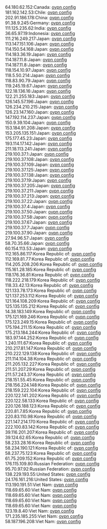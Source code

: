 64.180.62.152:Canada: [ovpn config](vpn/64_180_62_152.ovpn)  
181.162.142.53:Chile: [ovpn config](vpn/181_162_142_53.ovpn)  
202.91.186.178:China: [ovpn config](vpn/202_91_186_178.ovpn)  
91.38.9.245:Germany: [ovpn config](vpn/91_38_9_245.ovpn)  
111.125.235.62:India: [ovpn config](vpn/111_125_235_62.ovpn)  
36.65.97.19:Indonesia: [ovpn config](vpn/36_65_97_19.ovpn)  
111.216.249.217:Japan: [ovpn config](vpn/111_216_249_217.ovpn)  
113.147.151.106:Japan: [ovpn config](vpn/113_147_151_106.ovpn)  
114.150.54.168:Japan: [ovpn config](vpn/114_150_54_168.ovpn)  
114.183.36.19:Japan: [ovpn config](vpn/114_183_36_19.ovpn)  
114.187.11.8:Japan: [ovpn config](vpn/114_187_11_8.ovpn)  
114.187.11.8:Japan: [ovpn config](vpn/114_187_11_8.ovpn)  
118.154.10.97:Japan: [ovpn config](vpn/118_154_10_97.ovpn)  
118.5.50.214:Japan: [ovpn config](vpn/118_5_50_214.ovpn)  
118.83.90.79:Japan: [ovpn config](vpn/118_83_90_79.ovpn)  
119.245.19.67:Japan: [ovpn config](vpn/119_245_19_67.ovpn)  
122.18.136.16:Japan: [ovpn config](vpn/122_18_136_16.ovpn)  
122.21.255.183:Japan: [ovpn config](vpn/122_21_255_183.ovpn)  
126.145.57.196:Japan: [ovpn config](vpn/126_145_57_196.ovpn)  
126.234.210.215:Japan: [ovpn config](vpn/126_234_210_215.ovpn)  
126.23.147.160:Japan: [ovpn config](vpn/126_23_147_160.ovpn)  
147.192.114.237:Japan: [ovpn config](vpn/147_192_114_237.ovpn)  
150.9.39.104:Japan: [ovpn config](vpn/150_9_39_104.ovpn)  
153.184.91.208:Japan: [ovpn config](vpn/153_184_91_208.ovpn)  
153.205.135.151:Japan: [ovpn config](vpn/153_205_135_151.ovpn)  
175.177.45.23:Japan: [ovpn config](vpn/175_177_45_23.ovpn)  
193.114.17.142:Japan: [ovpn config](vpn/193_114_17_142.ovpn)  
211.18.113.241:Japan: [ovpn config](vpn/211_18_113_241.ovpn)  
219.100.37.1:Japan: [ovpn config](vpn/219_100_37_1.ovpn)  
219.100.37.108:Japan: [ovpn config](vpn/219_100_37_108.ovpn)  
219.100.37.109:Japan: [ovpn config](vpn/219_100_37_109.ovpn)  
219.100.37.125:Japan: [ovpn config](vpn/219_100_37_125.ovpn)  
219.100.37.138:Japan: [ovpn config](vpn/219_100_37_138.ovpn)  
219.100.37.19:Japan: [ovpn config](vpn/219_100_37_19.ovpn)  
219.100.37.205:Japan: [ovpn config](vpn/219_100_37_205.ovpn)  
219.100.37.211:Japan: [ovpn config](vpn/219_100_37_211.ovpn)  
219.100.37.213:Japan: [ovpn config](vpn/219_100_37_213.ovpn)  
219.100.37.22:Japan: [ovpn config](vpn/219_100_37_22.ovpn)  
219.100.37.4:Japan: [ovpn config](vpn/219_100_37_4.ovpn)  
219.100.37.50:Japan: [ovpn config](vpn/219_100_37_50.ovpn)  
219.100.37.58:Japan: [ovpn config](vpn/219_100_37_58.ovpn)  
219.100.37.67:Japan: [ovpn config](vpn/219_100_37_67.ovpn)  
219.100.37.7:Japan: [ovpn config](vpn/219_100_37_7.ovpn)  
219.100.37.90:Japan: [ovpn config](vpn/219_100_37_90.ovpn)  
27.94.96.57:Japan: [ovpn config](vpn/27_94_96_57.ovpn)  
58.70.35.66:Japan: [ovpn config](vpn/58_70_35_66.ovpn)  
60.154.113.53:Japan: [ovpn config](vpn/60_154_113_53.ovpn)  
112.165.86.117:Korea Republic of: [ovpn config](vpn/112_165_86_117.ovpn)  
112.169.81.77:Korea Republic of: [ovpn config](vpn/112_169_81_77.ovpn)  
114.205.208.206:Korea Republic of: [ovpn config](vpn/114_205_208_206.ovpn)  
115.161.28.185:Korea Republic of: [ovpn config](vpn/115_161_28_185.ovpn)  
118.176.36.81:Korea Republic of: [ovpn config](vpn/118_176_36_81.ovpn)  
118.222.218.179:Korea Republic of: [ovpn config](vpn/118_222_218_179.ovpn)  
118.33.42.13:Korea Republic of: [ovpn config](vpn/118_33_42_13.ovpn)  
121.133.78.173:Korea Republic of: [ovpn config](vpn/121_133_78_173.ovpn)  
121.137.253.112:Korea Republic of: [ovpn config](vpn/121_137_253_112.ovpn)  
121.164.108.209:Korea Republic of: [ovpn config](vpn/121_164_108_209.ovpn)  
125.135.135.212:Korea Republic of: [ovpn config](vpn/125_135_135_212.ovpn)  
14.38.183.149:Korea Republic of: [ovpn config](vpn/14_38_183_149.ovpn)  
175.121.169.246:Korea Republic of: [ovpn config](vpn/175_121_169_246.ovpn)  
175.123.249.15:Korea Republic of: [ovpn config](vpn/175_123_249_15.ovpn)  
175.194.211.15:Korea Republic of: [ovpn config](vpn/175_194_211_15.ovpn)  
175.213.184.244:Korea Republic of: [ovpn config](vpn/175_213_184_244.ovpn)  
183.97.144.252:Korea Republic of: [ovpn config](vpn/183_97_144_252.ovpn)  
1.240.111.67:Korea Republic of: [ovpn config](vpn/1_240_111_67.ovpn)  
210.217.81.147:Korea Republic of: [ovpn config](vpn/210_217_81_147.ovpn)  
210.222.129.138:Korea Republic of: [ovpn config](vpn/210_222_129_138.ovpn)  
211.114.104.38:Korea Republic of: [ovpn config](vpn/211_114_104_38.ovpn)  
211.205.132.227:Korea Republic of: [ovpn config](vpn/211_205_132_227.ovpn)  
211.51.207.29:Korea Republic of: [ovpn config](vpn/211_51_207_29.ovpn)  
211.57.243.37:Korea Republic of: [ovpn config](vpn/211_57_243_37.ovpn)  
218.151.55.45:Korea Republic of: [ovpn config](vpn/218_151_55_45.ovpn)  
218.156.224.148:Korea Republic of: [ovpn config](vpn/218_156_224_148.ovpn)  
218.159.222.104:Korea Republic of: [ovpn config](vpn/218_159_222_104.ovpn)  
220.122.141.202:Korea Republic of: [ovpn config](vpn/220_122_141_202.ovpn)  
220.122.58.133:Korea Republic of: [ovpn config](vpn/220_122_58_133.ovpn)  
220.126.188.123:Korea Republic of: [ovpn config](vpn/220_126_188_123.ovpn)  
220.81.7.85:Korea Republic of: [ovpn config](vpn/220_81_7_85.ovpn)  
220.83.110.98:Korea Republic of: [ovpn config](vpn/220_83_110_98.ovpn)  
221.147.214.170:Korea Republic of: [ovpn config](vpn/221_147_214_170.ovpn)  
222.100.83.142:Korea Republic of: [ovpn config](vpn/222_100_83_142.ovpn)  
39.116.201.207:Korea Republic of: [ovpn config](vpn/39_116_201_207.ovpn)  
39.124.62.65:Korea Republic of: [ovpn config](vpn/39_124_62_65.ovpn)  
58.233.28.16:Korea Republic of: [ovpn config](vpn/58_233_28_16.ovpn)  
58.234.190.121:Korea Republic of: [ovpn config](vpn/58_234_190_121.ovpn)  
58.237.75.123:Korea Republic of: [ovpn config](vpn/58_237_75_123.ovpn)  
61.75.209.152:Korea Republic of: [ovpn config](vpn/61_75_209_152.ovpn)  
176.115.109.80:Russian Federation: [ovpn config](vpn/176_115_109_80.ovpn)  
95.70.97.92:Russian Federation: [ovpn config](vpn/95_70_97_92.ovpn)  
138.229.193.55:United States: [ovpn config](vpn/138_229_193_55.ovpn)  
24.176.161.216:United States: [ovpn config](vpn/24_176_161_216.ovpn)  
113.190.191.51:Viet Nam: [ovpn config](vpn/113_190_191_51.ovpn)  
118.69.65.60:Viet Nam: [ovpn config](vpn/118_69_65_60.ovpn)  
118.69.65.60:Viet Nam: [ovpn config](vpn/118_69_65_60.ovpn)  
118.69.65.60:Viet Nam: [ovpn config](vpn/118_69_65_60.ovpn)  
118.69.65.60:Viet Nam: [ovpn config](vpn/118_69_65_60.ovpn)  
123.19.8.40:Viet Nam: [ovpn config](vpn/123_19_8_40.ovpn)  
171.235.185.255:Viet Nam: [ovpn config](vpn/171_235_185_255.ovpn)  
58.187.196.208:Viet Nam: [ovpn config](vpn/58_187_196_208.ovpn)  
